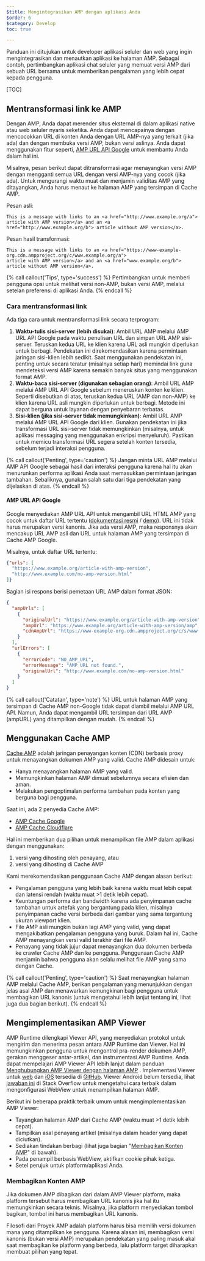 ```yaml
---
$title: Mengintegrasikan AMP dengan aplikasi Anda 
$order: 6
$category: Develop
toc: true

---
```


Panduan ini ditujukan untuk developer aplikasi seluler dan web yang ingin mengintegrasikan dan menautkan aplikasi ke halaman AMP. Sebagai contoh, pertimbangkan aplikasi chat seluler yang memuat versi AMP dari sebuah URL bersama untuk memberikan pengalaman yang lebih cepat kepada pengguna.

[TOC]

## Mentransformasi link ke AMP  

Dengan AMP, Anda dapat merender situs eksternal di dalam aplikasi
native atau web seluler nyaris seketika. Anda dapat mencapainya dengan mencocokkan URL di konten Anda
dengan URL AMP-nya yang terkait (jika ada) dan dengan membuka versi AMP,
bukan versi aslinya. Anda dapat menggunakan fitur seperti,
[AMP URL API Google](https://developers.google.com/amp/cache/use-amp-url) untuk
membantu Anda dalam hal ini.

Misalnya, pesan berikut dapat ditransformasi agar menayangkan versi AMP
dengan mengganti semua URL dengan versi AMP-nya yang cocok (jika ada). Untuk
mengurangi waktu muat dan menjamin validitas AMP yang ditayangkan, Anda harus
menaut ke halaman AMP yang tersimpan di Cache AMP.

Pesan asli:

```text
This is a message with links to an <a href="http://www.example.org/a">
article with AMP version</a> and an <a href="http://www.example.org/b"> article without AMP version</a>.
```


Pesan hasil transformasi:

```text
This is a message with links to an <a href="https://www-example-org.cdn.ampproject.org/c/www.example.org/a">
article with AMP version</a> and an <a href="www.example.org/b"> article without AMP version</a>.
```

{% call callout('Tips', type='success') %}
Pertimbangkan untuk memberi pengguna opsi untuk melihat versi non-AMP, bukan
versi AMP, melalui setelan preferensi di aplikasi Anda.
{% endcall %}

### Cara mentransformasi link

Ada tiga cara untuk mentransformasi link secara terprogram:

1.  **Waktu-tulis sisi-server (lebih disukai)**: Ambil URL AMP melalui AMP URL API
    Google pada waktu penulisan URL dan simpan URL AMP sisi-server. Teruskan kedua
    URL ke klien karena URL asli mungkin diperlukan untuk berbagi.
    Pendekatan ini direkomendasikan karena permintaan jaringan sisi-klien lebih
    sedikit. Saat menggunakan pendekatan ini, penting untuk secara teratur
    (misalnya setiap hari) memindai link guna mendeteksi versi AMP karena semakin banyak situs
    yang menggunakan format AMP.
2.  **Waktu-baca sisi-server (digunakan sebagian orang)**: Ambil URL AMP melalui AMP URL
    API Google sebelum meneruskan konten ke klien. Seperti disebutkan di atas, teruskan
    kedua URL (AMP dan non-AMP) ke klien karena URL asli mungkin
    diperlukan untuk berbagi. Metode ini dapat berguna untuk layanan dengan penyebaran terbatas.
3.  **Sisi-klien (jika sisi-server tidak memungkinkan)**: Ambil URL AMP melalui
    AMP URL API Google dari klien. Gunakan pendekatan ini jika transformasi URL sisi-server
    tidak memungkinkan (misalnya, untuk aplikasi messaging yang menggunakan
    enkripsi menyeluruh). Pastikan untuk memicu transformasi URL segera setelah
    konten tersedia, sebelum terjadi interaksi pengguna. 

{% call callout('Penting', type='caution') %}
Jangan minta URL AMP melalui AMP API Google sebagai hasil dari interaksi
pengguna karena hal itu akan menurunkan performa aplikasi Anda saat
memasukkan permintaan jaringan tambahan. Sebaliknya, gunakan salah satu dari tiga pendekatan yang 
dijelaskan di atas.
{% endcall %}


#### AMP URL API Google  

Google menyediakan AMP URL API untuk mengambil URL HTML AMP yang cocok untuk
daftar URL tertentu ([dokumentasi resmi](https://developers.google.com/amp/cache/use-amp-url) /
[demo](https://ampbyexample.com/advanced/using_the_amp_url_api/)). URL ini
tidak harus merupakan versi kanonis. Jika ada versi AMP, maka responsnya
akan mencakup URL AMP asli dan URL untuk halaman AMP yang tersimpan di
Cache AMP Google. 

Misalnya, untuk daftar URL tertentu:


```json
{"urls": [
  "https://www.example.org/article-with-amp-version",
  "http://www.example.com/no-amp-version.html"
]}
```


Bagian isi respons berisi pemetaan URL AMP dalam format JSON:


```json
{
  "ampUrls": [
    {
      "originalUrl": "https://www.example.org/article-with-amp-version",
      "ampUrl": "https://www.example.org/article-with-amp-version/amp",
      "cdnAmpUrl": "https://www-example-org.cdn.ampproject.org/c/s/www.example.org/article-with-amp-version"
    }
  ],
  "urlErrors": [
    {
      "errorCode": "NO_AMP_URL",
      "errorMessage": "AMP URL not found.",
      "originalUrl": "http://www.example.com/no-amp-version.html"
    }
  ]
}
```

{% call callout('Catatan', type='note') %}
URL untuk halaman AMP yang tersimpan di Cache AMP non-Google tidak dapat diambil melalui
AMP URL API. Namun, Anda dapat mengambil URL tersimpan dari URL AMP
(ampURL) yang ditampilkan dengan mudah.
{% endcall %}


## Menggunakan Cache AMP

[Cache AMP](/id/docs/fundamentals/how_cached.html) adalah
jaringan penayangan konten (CDN) berbasis proxy untuk menayangkan dokumen AMP yang valid.
Cache AMP didesain untuk:

*   Hanya menayangkan halaman AMP yang valid.
*   Memungkinkan halaman AMP dimuat sebelumnya secara efisien dan aman.
*   Melakukan pengoptimalan performa tambahan pada konten yang berguna bagi pengguna.

Saat ini, ada 2 penyedia Cache AMP:

*   [AMP Cache Google](https://developers.google.com/amp/cache/)
*   [AMP Cache Cloudflare](https://amp.cloudflare.com/)

Hal ini memberikan dua pilihan untuk menampilkan file AMP dalam aplikasi dengan menggunakan:

1.  versi yang dihosting oleh penayang, atau 
2.  versi yang dihosting di Cache AMP

Kami merekomendasikan penggunaan Cache AMP dengan alasan berikut:

*  Pengalaman pengguna yang lebih baik karena waktu muat lebih cepat dan latensi rendah
    (waktu muat >1 detik lebih cepat).
*  Keuntungan performa dan bandwidth karena ada penyimpanan cache tambahan untuk artefak yang
    bergantung pada klien, misalnya penyimpanan cache versi berbeda dari gambar yang sama
    tergantung ukuran viewport klien.
*  File AMP asli mungkin bukan lagi AMP yang valid, yang dapat mengakibatkan
    pengalaman pengguna yang buruk. Dalam hal ini, Cache AMP menayangkan versi
    valid terakhir dari file AMP.
*  Penayang yang tidak jujur dapat menayangkan dua dokumen berbeda ke
    crawler Cache AMP dan ke pengguna. Penggunaan Cache AMP menjamin bahwa
    pengguna akan selalu melihat file AMP yang sama dengan Cache.

{% call callout('Penting', type='caution') %}
Saat menayangkan halaman AMP melalui Cache AMP, berikan pengalaman yang
menunjukkan dengan jelas asal AMP dan menawarkan kemungkinan bagi pengguna untuk
membagikan URL kanonis (untuk mengetahui lebih lanjut tentang ini, lihat juga dua bagian berikut).
{% endcall %}

## Mengimplementasikan AMP Viewer

AMP Runtime dilengkapi Viewer API, yang menyediakan protokol untuk mengirim dan
menerima pesan antara AMP Runtime dan Viewer. Hal ini memungkinkan pengguna untuk
mengontrol pra-render dokumen AMP, gerakan menggeser antar-artikel, dan
instrumentasi AMP Runtime. Anda dapat mempelajari AMP Viewer API lebih lanjut dalam panduan
[Menghubungkan AMP Viewer dengan halaman AMP](https://github.com/ampproject/amphtml/blob/master/extensions/amp-viewer-integration/integrating-viewer-with-amp-doc-guide.md)
. Implementasi Viewer untuk [web](https://github.com/ampproject/amp-viewer/blob/master/mobile-web/README.md)
dan [iOS](https://github.com/ampproject/amp-viewer/tree/master/ios)
tersedia di [GitHub](https://github.com/ampproject/amp-viewer). Viewer Android
belum tersedia, lihat [jawaban ini](https://stackoverflow.com/questions/44856759/does-we-need-to-change-anything-in-usual-webpage-loader-for-loading-an-amp-acce/44869038#44869038)
di Stack Overflow untuk mengetahui cara terbaik dalam mengonfigurasi WebView untuk menampilkan halaman AMP. 

Berikut ini beberapa praktik terbaik umum untuk mengimplementasikan AMP Viewer:

*   Tayangkan halaman AMP dari Cache AMP (waktu muat >1 detik lebih cepat).
*   Tampilkan asal penayang artikel (misalnya dalam header yang dapat diciutkan).
*   Sediakan tindakan berbagi (lihat juga bagian "[Membagikan Konten AMP](/id/docs/integration/integrate-with-apps#sharing-amp-content)"
    di bawah).
*   Pada penampil berbasis WebView, aktifkan cookie pihak ketiga.
*   Setel perujuk untuk platform/aplikasi Anda.


### Membagikan Konten AMP

Jika dokumen AMP dibagikan dari dalam AMP Viewer platform, maka platform tersebut
harus membagikan URL kanonis jika hal itu memungkinkan secara teknis. Misalnya, jika
platform menyediakan tombol bagikan, tombol ini harus membagikan URL kanonis.

Filosofi dari Proyek AMP adalah platform harus bisa memilih versi dokumen mana yang
ditampilkan ke pengguna. Karena alasan ini, membagikan versi kanonis
(bukan versi AMP) merupakan pendekatan yang paling masuk akal saat
membagikan ke platform yang berbeda, lalu platform target diharapkan membuat
pilihan yang tepat.
 
